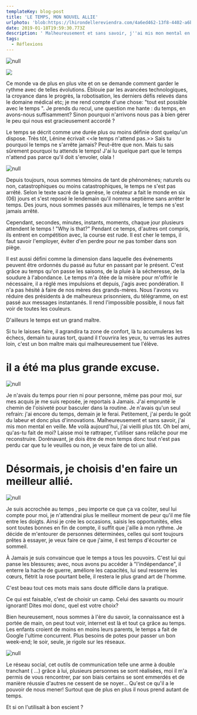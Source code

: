 ```yaml
---
templateKey: blog-post
title: 'LE TEMPS, MON NOUVEL ALLIE'
urlphoto: 'blob:https://lhirondellereviendra.com/4a6ed462-13f8-4402-a6b5-9275794282ef'
date: 2019-01-18T19:59:30.773Z
description: ' Malheureusement et sans savoir, j''ai mis mon mental en veille. Me voilà aujourd''hui, j''ai vieilli plus tôt. Oh bel ami, qu''as-tu fait de moi? Laisse moi te rattraper, t''utiliser sans relâche pour me reconstruire. Dorénavant, je dois être de mon temps donc tout n''est pas perdu car que tu le veuilles ou non, je veux faire de toi un allié.'
tags:
  - Réflexions
---
```

![null](/img/50049618_289974065035209_1548135779480371200_n.jpg)

![](/img/50049618_289974065035209_1548135779480371200_n.jpg)

Ce monde va de plus en plus vite et on se demande comment garder le rythme avec de telles évolutions. Éblouie par les avancées technologiques, la croyance dans le progrès, la robotisation, les derniers défis relevés dans le domaine médical etc; je me rend compte d'une chose: "tout est possible avec le temps ". Je prends du recul, une question me hante : du temps, en avons-nous suffisamment? Sinon pourquoi n'arrivons nous pas à bien gérer le peu qui nous est gracieusement accordé ?

Le temps se décrit comme une durée plus ou moins définie dont quelqu'un dispose. Très tôt, Lénine écrivait <<le temps n'attend pas.>> Sais tu pourquoi le temps ne s'arrête jamais? Peut-être que non. Mais tu sais sûrement pourquoi tu attends le temps! J'ai lu quelque part que le temps n'attend pas parce qu'il doit s'envoler, olala !

![null](/img/50016847_2035127619937583_7547042212417110016_n.png)

Depuis toujours, nous sommes témoins de tant de phénomènes; naturels ou non, catastrophiques ou moins catastrophiques, le temps ne s'est pas arrêté. Selon le texte sacré de la genèse, le créateur a fait le monde en six (06) jours et s'est reposé le lendemain qu'il nomma septième sans arrêter le temps. Des jours, nous sommes passés aux millénaires, le temps ne s'est jamais arrêté.

Cependant, secondes, minutes, instants, moments, chaque jour plusieurs attendent le temps ! "Why is that?" Pendant ce temps, d'autres ont compris, ils entrent en compétition avec, la course est rude. Il est cher le temps, il faut savoir l'employer, éviter d'en perdre pour ne pas tomber dans son piège.

Il est aussi défini comme la dimension dans laquelle des événements peuvent être ordonnés du passé au futur en passant par le présent. C'est grâce au temps qu'on passe les saisons, de la pluie à la sécheresse, de la soudure à l'abondance. Le temps m'a ôtée de la misère pour m'offrir le nécessaire, il a réglé mes impulsions et depuis, j'agis avec pondération. Il n'a pas hésité à faire de nos mères des grands-mères. Nous l'avons vu réduire des présidents à de malheureux prisonniers, du télégramme, on est passé aux messages instantanés. Il rend l'impossible possible, il nous fait voir de toutes les couleurs.

D'ailleurs le temps est un grand maître.

Si tu le laisses faire, il agrandira ta zone de confort, là tu accumuleras les échecs, demain tu auras tort, quand il t'ouvrira les yeux, tu verras les autres loin, c'est un bon maître mais qui malheureusement tue l'élève.

# **il a été ma plus grande excuse.**

![null](/img/51041716_2225076231091469_7305524089555255296_n.jpg)

Je n'avais du temps pour rien ni pour personne, même pas pour moi, sur mes acquis je me suis reposée, je reportais à Jamais. J'ai emprunté le chemin de l'oisiveté pour basculer dans la routine. Je n'avais qu'un seul refrain: j'ai encore du temps, demain je le ferai. Petitement, j'ai perdu le goût du labeur et donc plus d'innovations. Malheureusement et sans savoir, j'ai mis mon mental en veille. Me voilà aujourd'hui, j'ai vieilli plus tôt. Oh bel ami, qu'as-tu fait de moi? Laisse moi te rattraper, t'utiliser sans relâche pour me reconstruire. Dorénavant, je dois être de mon temps donc tout n'est pas perdu car que tu le veuilles ou non, je veux faire de toi un allié.

# **Désormais, je choisis d'en faire un meilleur allié.**

![null](/img/50721802_293010544715981_2947503843266527232_n.jpg)

Je suis accrochée au temps , peu importe ce que ça va coûter, seul lui compte pour moi, je n'attendrai plus le meilleur moment de peur qu'il me file entre les doigts. Ainsi je crée les occasions, saisis les opportunités, elles sont toutes bonnes en fin de compte, il suffit que j'aille à mon rythme. Je décide de m'entourer de personnes déterminées, celles qui sont toujours prêtes à essayer, je veux faire ce que j'aime, il est temps d'écourter ce sommeil.

À Jamais je suis convaincue que le temps a tous les pouvoirs. C'est lui qui panse les blessures; avec, nous avons pu accéder à "l'indépendance", il enterre la hache de guerre, améliore les capacités, lui seul resserre les cœurs, flétrit la rose pourtant belle, il restera le plus grand art de l'homme.

C'est beau tout ces mots mais sans doute difficile dans la pratique.

Ce qui est faisable, c'est de choisir un camp. Celui des savants ou mourir ignorant! Dites moi donc, quel est votre choix?

Bien heureusement, nous sommes à l'ère du savoir, la connaissance est à portée de main, on peut tout voir, internet est là et tout ça grâce au temps. Les enfants croient de moins en moins leurs parents, le temps a fait de Google l'ultime concurrent. Plus besoins de potes pour passer un bon week-end; le soir, seule, je rigole sur les réseaux.

![null](/img/50063329_224832085071820_1200079369343598592_n.jpg)

Le réseau social, cet outils de communication telle une arme à double tranchant ( ...) grâce à lui, plusieurs personnes se sont réalisées, moi il m'a permis de vous rencontrer, par son biais certains se sont emmerdés et de manière réussie d'autres ne cessent de se noyer... Qu'est ce qu'il a le pouvoir de nous mener! Surtout que de plus en plus il nous prend autant de temps.

Et si on l'utilisait à bon escient  ?
